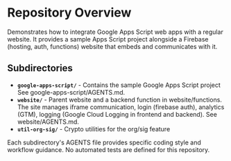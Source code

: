 # Repository Overview

Demonstrates how to integrate Google Apps Script web apps with a regular website. It provides a sample Apps Script project alongside a Firebase (hosting, auth, functions) website that embeds and communicates with it.

## Subdirectories

- **`google-apps-script/`** - Contains the sample Google Apps Script project See google-apps-script/AGENTS.md.
- **`website/`** - Parent website and a backend function in website/functions. The site manages iframe communication, login (firebase auth), analytics (GTM), logging (Google Cloud Logging in frontend and backend). See website/AGENTS.md.
- **`util-org-sig/`** - Crypto utilities for the org/sig feature

Each subdirectory's AGENTS file provides specific coding style and workflow guidance. No automated tests are defined for this repository.
